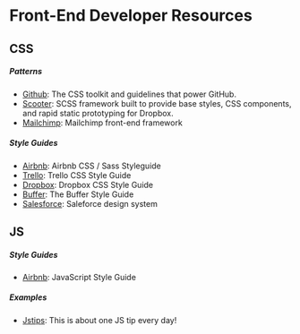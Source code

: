 # Front-End Developer Resources

## CSS 

##### Patterns
* [Github](http://primercss.io/): The CSS toolkit and guidelines that power GitHub.
* [Scooter](http://dropbox.github.io/scooter/): SCSS framework built to provide base styles, CSS components, and rapid static prototyping for Dropbox.
* [Mailchimp](http://ux.mailchimp.com/patterns): Mailchimp front-end framework

##### Style Guides 
* [Airbnb](https://github.com/airbnb/css): Airbnb CSS / Sass Styleguide
* [Trello](https://github.com/trello/trellisheets/blob/master/styleguide.md): Trello CSS Style Guide
* [Dropbox](https://github.com/dropbox/css-style-guide): Dropbox CSS Style Guide
* [Buffer](https://buffer.com/style-guide): The Buffer Style Guide
* [Salesforce](https://www.lightningdesignsystem.com/): Saleforce design system


## JS

##### Style Guides
* [Airbnb](https://github.com/airbnb/javascript): JavaScript Style Guide

##### Examples
* [Jstips](https://github.com/loverajoel/jstips#tips-list): This is about one JS tip every day!

